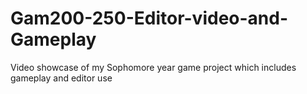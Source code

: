 # Gam200-250-Editor-video-and-Gameplay
Video showcase of my Sophomore year game project which includes gameplay and editor use
